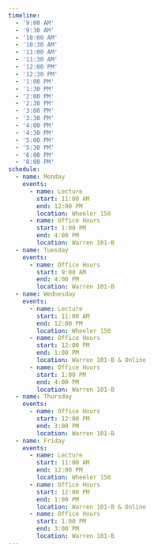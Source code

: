 ```yaml
---
timeline:
  - '9:00 AM'
  - '9:30 AM'
  - '10:00 AM'
  - '10:30 AM'
  - '11:00 AM'
  - '11:30 AM'
  - '12:00 PM'
  - '12:30 PM'
  - '1:00 PM'
  - '1:30 PM'
  - '2:00 PM'
  - '2:30 PM'
  - '3:00 PM'
  - '3:30 PM'
  - '4:00 PM'
  - '4:30 PM'
  - '5:00 PM'
  - '5:30 PM'
  - '6:00 PM'
  - '8:00 PM'
schedule:
  - name: Monday
    events:
      - name: Lecture
        start: 11:00 AM
        end: 12:00 PM
        location: Wheeler 150
      - name: Office Hours
        start: 1:00 PM
        end: 4:00 PM
        location: Warren 101-B
  - name: Tuesday
    events:
      - name: Office Hours
        start: 9:00 AM
        end: 4:00 PM
        location: Warren 101-B
  - name: Wednesday
    events:
      - name: Lecture
        start: 11:00 AM
        end: 12:00 PM
        location: Wheeler 150
      - name: Office Hours
        start: 12:00 PM
        end: 1:00 PM
        location: Warren 101-B & Online
      - name: Office Hours
        start: 1:00 PM
        end: 4:00 PM
        location: Warren 101-B
  - name: Thursday
    events:  
      - name: Office Hours
        start: 12:00 PM
        end: 3:00 PM
        location: Warren 101-B
  - name: Friday
    events:
      - name: Lecture
        start: 11:00 AM
        end: 12:00 PM
        location: Wheeler 150
      - name: Office Hours
        start: 12:00 PM
        end: 1:00 PM
        location: Warren 101-B & Online
      - name: Office Hours
        start: 1:00 PM
        end: 3:00 PM
        location: Warren 101-B
---
```

